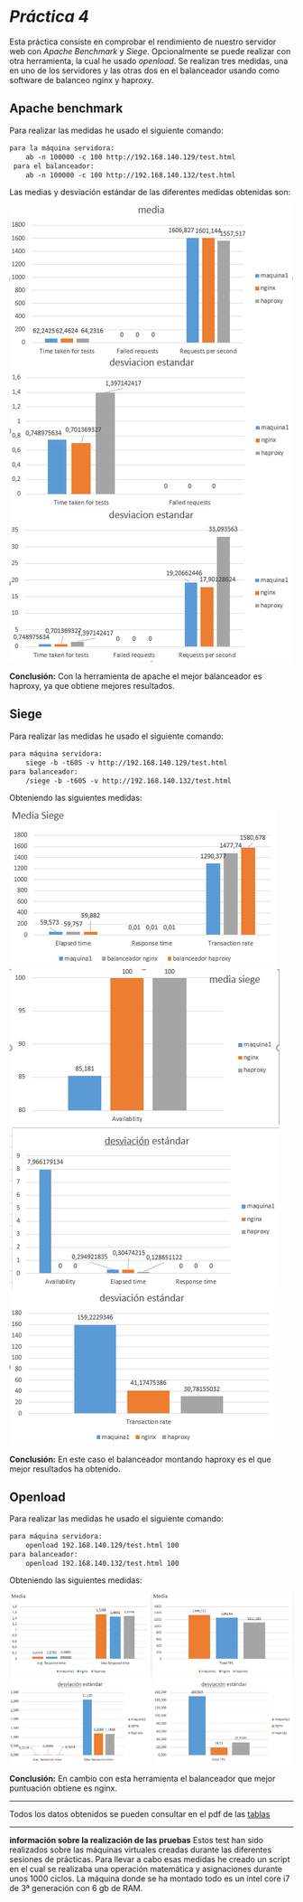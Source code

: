 # **_Práctica 4_**

Esta práctica consiste en comprobar el rendimiento de nuestro servidor web con _Apache Benchmark_ y _Siege_. Opcionalmente se puede realizar con otra herramienta, la cual he usado _openload_. Se realizan tres medidas, una en uno de los servidores y las otras dos en el balanceador usando como software de balanceo nginx y haproxy.
## **Apache benchmark**
Para realizar las medidas he usado el siguiente comando:

	para la máquina servidora:
		ab -n 100000 -c 100 http://192.168.140.129/test.html
	 para el balanceador:
		ab -n 100000 -c 100 http://192.168.140.132/test.html

Las medias y desviación estándar de las diferentes medidas obtenidas son:

![img](https://github.com/GinesNC/SWAP/blob/master/practica4/archivos/grafica_media_apache.PNG)
![img](https://github.com/GinesNC/SWAP/blob/master/practica4/archivos/DVest_apache_1.PNG)
![img](https://github.com/GinesNC/SWAP/blob/master/practica4/archivos/DVest_apache_2.PNG)

**Conclusión:**
Con la herramienta de apache el mejor balanceador es haproxy, ya que obtiene mejores resultados.

## **Siege**
Para realizar las medidas he usado el siguiente comando:

	para máquina servidora:
		siege -b -t60S -v http://192.168.140.129/test.html
 	para balanceador:
		/siege -b -t60S -v http://192.168.140.132/test.html

Obteniendo las siguientes medidas:

![img](https://github.com/GinesNC/SWAP/blob/master/practica4/archivos/media_siege_1.PNG)
![img](https://github.com/GinesNC/SWAP/blob/master/practica4/archivos/media_siege_2.PNG)
![img](https://github.com/GinesNC/SWAP/blob/master/practica4/archivos/DVest_siege_1.PNG)
![img](https://github.com/GinesNC/SWAP/blob/master/practica4/archivos/DVest_siege_2.PNG)

**Conclusión:**
En este caso el balanceador montando haproxy es el que mejor resultados ha obtenido.

## **Openload**
Para realizar las medidas he usado el siguiente comando:

	para máquina servidora:
		openload 192.168.140.129/test.html 100
 	para balanceador:
		openload 192.168.140.132/test.html 100

Obteniendo las siguientes medidas:

![img](https://github.com/GinesNC/SWAP/blob/master/practica4/archivos/mediaOpenload.PNG)
![img](https://github.com/GinesNC/SWAP/blob/master/practica4/archivos/DVest_openload.PNG)

**Conclusión:**
En cambio con esta herramienta el balanceador que mejor puntuación obtiene es nginx.
****
Todos los datos obtenidos se pueden consultar en el pdf de las [tablas](https://github.com/GinesNC/SWAP/blob/master/practica4/archivos/tabla.pdf)
****
**información sobre la realización de las pruebas**	
Estos test han sido realizados sobre las máquinas virtuales creadas durante las diferentes sesiones de prácticas. Para llevar a cabo esas medidas he creado un script en el cual se realizaba una operación matemática y asignaciones durante unos 1000 ciclos.
La máquina donde se ha montado todo es un intel core i7 de 3ª generación con 6 gb de RAM.

